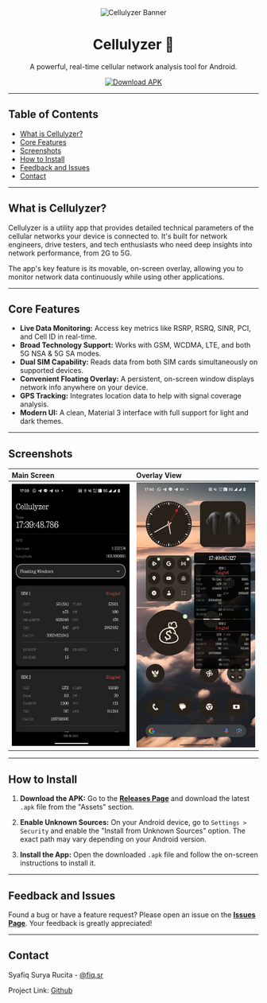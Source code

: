 <div align="center">
  <img src="https://placehold.co/600x200/E63946/FFFFFF?text=Cellulyzer&font=raleway" alt="Cellulyzer Banner">
  <h1>Cellulyzer 📱</h1>
  <p>A powerful, real-time cellular network analysis tool for Android.</p>
  <a href="https://github.com/fiqsr/Cellulyzer-App-Release/releases"><img src="https://img.shields.io/badge/Download-Latest%20Version-brightgreen.svg" alt="Download APK"></a>
</div>

---

## Table of Contents

- [What is Cellulyzer?](#what-is-cellulyzer)
- [Core Features](#core-features)
- [Screenshots](#screenshots)
- [How to Install](#how-to-install)
- [Feedback and Issues](#feedback-and-issues)
- [Contact](#contact)

---

## What is Cellulyzer?

Cellulyzer is a utility app that provides detailed technical parameters of the cellular networks your device is connected to. It's built for network engineers, drive testers, and tech enthusiasts who need deep insights into network performance, from 2G to 5G.

The app's key feature is its movable, on-screen overlay, allowing you to monitor network data continuously while using other applications.

---

## Core Features

- **Live Data Monitoring:** Access key metrics like RSRP, RSRQ, SINR, PCI, and Cell ID in real-time.
- **Broad Technology Support:** Works with GSM, WCDMA, LTE, and both 5G NSA & 5G SA modes.
- **Dual SIM Capability:** Reads data from both SIM cards simultaneously on supported devices.
- **Convenient Floating Overlay:** A persistent, on-screen window displays network info anywhere on your device.
- **GPS Tracking:** Integrates location data to help with signal coverage analysis.
- **Modern UI:** A clean, Material 3 interface with full support for light and dark themes.

---

## Screenshots

| Main Screen                                                                                | Overlay View                                                                               |
| :----------------------------------------------------------------------------------------- | :----------------------------------------------------------------------------------------- |
| ![Screenshot of the Main Screen](https://github.com/fiqsr/Cellulyzer-App-Release/blob/main/Screenshot/Main.jpg) | ![Screenshot of the Overlay View](https://github.com/fiqsr/Cellulyzer-App-Release/blob/main/Screenshot/Overlay.jpg) |

---

## How to Install

1.  **Download the APK:**
    Go to the [**Releases Page**](https://github.com/fiqsr/Cellulyzer-App-Release/releases) and download the latest `.apk` file from the "Assets" section.

2.  **Enable Unknown Sources:**
    On your Android device, go to `Settings > Security` and enable the "Install from Unknown Sources" option. The exact path may vary depending on your Android version.

3.  **Install the App:**
    Open the downloaded `.apk` file and follow the on-screen instructions to install it.

---

## Feedback and Issues

Found a bug or have a feature request? Please open an issue on the [**Issues Page**](https://github.com/fiqsr/Cellulyzer-App-Release/issues). Your feedback is greatly appreciated!

---

## Contact

Syafiq Surya Rucita - [@fiq.sr](https://instagram.com/fiq.sr)

Project Link: [Github](https://github.com/fiqsr/Cellulyzer-App-Release)
